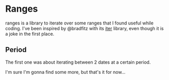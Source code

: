 # Ranges

ranges is a library to iterate over some ranges that I found useful while coding.
I've been inspired by @bradfitz with its [iter](https://github.com/bradfitz/iter) library, even though it is a joke in the first place.

## Period

The first one was about iterating between 2 dates at a certain period.

I'm sure I'm gonna find some more, but that's it for now…
